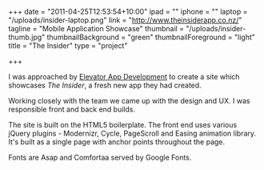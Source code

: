 +++
date = "2011-04-25T12:53:54+10:00"
ipad = ""
iphone = ""
laptop = "/uploads/insider-laptop.png"
link = "http://www.theinsiderapp.co.nz/"
tagline = "Mobile Application Showcase"
thumbnail = "/uploads/insider-thumb.jpg"
thumbnailBackground = "green"
thumbnailForeground = "light"
title = "The Insider"
type = "project"

+++


I was approached by [Elevator App Development](http://elevatorappdevelopment.com/) to create a site which showcases *The Insider*, a fresh new app they had created.

Working closely with the team we came up with the design and UX. I was responsible front and back end builds.

The site is built on the HTML5 boilerplate. The front end uses various jQuery plugins - Modernizr, Cycle, PageScroll and Easing animation library. It's built as a single page with anchor points throughout the page.

Fonts are Asap and Comfortaa served by Google Fonts.